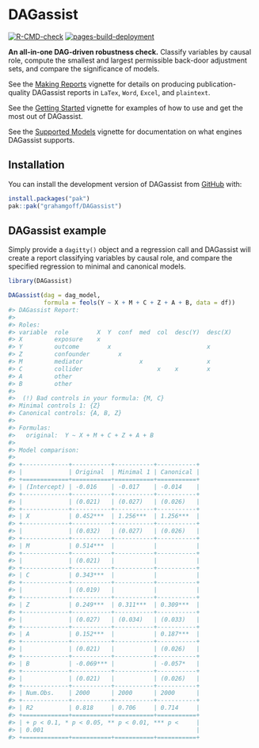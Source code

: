 
<!-- README.md is generated from README.Rmd. Please edit that file -->

# DAGassist

<!-- badges: start -->

[![R-CMD-check](https://github.com/grahamgoff/DAGassist/actions/workflows/R-CMD-check.yaml/badge.svg)](https://github.com/grahamgoff/DAGassist/actions/workflows/R-CMD-check.yaml)
[![pages-build-deployment](https://github.com/grahamgoff/DAGassist/actions/workflows/pages/pages-build-deployment/badge.svg)](https://github.com/grahamgoff/DAGassist/actions/workflows/pages/pages-build-deployment)
<!-- badges: end -->

**An all-in-one DAG-driven robustness check.** Classify variables by
causal role, compute the smallest and largest permissible back-door
adjustment sets, and compare the significance of models.

See the [Making
Reports](https://grahamgoff.github.io/DAGassist/articles/making-reports.html)
vignette for details on producing publication-quality DAGassist reports
in `LaTex`, `Word`, `Excel`, and `plaintext`.

See the [Getting
Started](https://grahamgoff.github.io/DAGassist/articles/get-started.html)
vignette for examples of how to use and get the most out of DAGassist.

See the [Supported
Models](https://grahamgoff.github.io/DAGassist/articles/compatability.html)
vignette for documentation on what engines DAGassist supports.

## Installation

You can install the development version of DAGassist from
[GitHub](https://github.com/grahamgoff/DAGassist) with:

``` r
install.packages("pak")
pak::pak("grahamgoff/DAGassist")
```

## DAGassist example

Simply provide a `dagitty()` object and a regression call and DAGassist
will create a report classifying variables by causal role, and compare
the specified regression to minimal and canonical models.

``` r
library(DAGassist) 

DAGassist(dag = dag_model, 
          formula = feols(Y ~ X + M + C + Z + A + B, data = df))
#> DAGassist Report: 
#> 
#> Roles:
#> variable  role        X  Y  conf  med  col  desc(Y)  desc(X)
#> X         exposure    x                                     
#> Y         outcome        x                           x      
#> Z         confounder        x                               
#> M         mediator                x                  x      
#> C         collider                     x    x        x      
#> A         other                                             
#> B         other                                             
#> 
#>  (!) Bad controls in your formula: {M, C}
#> Minimal controls 1: {Z}
#> Canonical controls: {A, B, Z}
#> 
#> Formulas:
#>   original:  Y ~ X + M + C + Z + A + B
#> 
#> Model comparison:
#> 
#> +-------------+-----------+-----------+-----------+
#> |             | Original  | Minimal 1 | Canonical |
#> +=============+===========+===========+===========+
#> | (Intercept) | -0.016    | -0.017    | -0.014    |
#> +-------------+-----------+-----------+-----------+
#> |             | (0.021)   | (0.027)   | (0.026)   |
#> +-------------+-----------+-----------+-----------+
#> | X           | 0.452***  | 1.256***  | 1.256***  |
#> +-------------+-----------+-----------+-----------+
#> |             | (0.032)   | (0.027)   | (0.026)   |
#> +-------------+-----------+-----------+-----------+
#> | M           | 0.514***  |           |           |
#> +-------------+-----------+-----------+-----------+
#> |             | (0.021)   |           |           |
#> +-------------+-----------+-----------+-----------+
#> | C           | 0.343***  |           |           |
#> +-------------+-----------+-----------+-----------+
#> |             | (0.019)   |           |           |
#> +-------------+-----------+-----------+-----------+
#> | Z           | 0.249***  | 0.311***  | 0.309***  |
#> +-------------+-----------+-----------+-----------+
#> |             | (0.027)   | (0.034)   | (0.033)   |
#> +-------------+-----------+-----------+-----------+
#> | A           | 0.152***  |           | 0.187***  |
#> +-------------+-----------+-----------+-----------+
#> |             | (0.021)   |           | (0.026)   |
#> +-------------+-----------+-----------+-----------+
#> | B           | -0.069*** |           | -0.057*   |
#> +-------------+-----------+-----------+-----------+
#> |             | (0.021)   |           | (0.026)   |
#> +-------------+-----------+-----------+-----------+
#> | Num.Obs.    | 2000      | 2000      | 2000      |
#> +-------------+-----------+-----------+-----------+
#> | R2          | 0.818     | 0.706     | 0.714     |
#> +=============+===========+===========+===========+
#> | + p < 0.1, * p < 0.05, ** p < 0.01, *** p <     |
#> | 0.001                                           |
#> +=============+===========+===========+===========+
```
